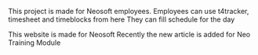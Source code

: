 This project is made for Neosoft employees.
Employees can use t4tracker, timesheet and timeblocks from here
They can fill schedule for the day

This website is made for Neosoft
Recently the new article is added for Neo Training Module